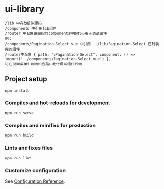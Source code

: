 # ui-library

```
/lib 中存放组件源码
/components 中引用lib组件
/router 中配置路由指向components中的代码用于调试组件
例：
/components/Pagination-Select.vue 中引用 ../lib/Pagination-Select 已封装完的组件
/router中配置 { path: "/Pagination-Select", component: () => import('../components/Pagination-Select.vue') },
可在页面菜单中访问相应路由进行调试组件代码
```

## Project setup
```
npm install
```

### Compiles and hot-reloads for development
```
npm run serve
```

### Compiles and minifies for production
```
npm run build
```

### Lints and fixes files
```
npm run lint
```

### Customize configuration
See [Configuration Reference](https://cli.vuejs.org/config/).
